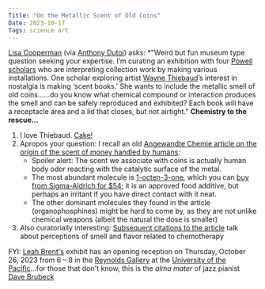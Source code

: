 ```yaml
---
Title: "On the Metallic Scent of Old Coins"
Date: 2023-10-17
Tags: science art
---
```


[Lisa Cooperman](https://www.lisacooperman.com) (via [Anthony Dutoi](https://scholar.google.com/citations?user=Dy8AlOoAAAAJ&hl=en&oi=ao)) asks: *"Weird but fun museum type question seeking your expertise. I’m curating an exhibition with four [Powell scholars](https://www.pacific.edu/academics/honors/powell-scholars) who are interpreting collection work by making various installations. One scholar exploring artist [Wayne Thiebaud](https://en.wikipedia.org/wiki/Wayne_Thiebaud)’s interest in nostalgia is making ‘scent books.’ She wants to include the metallic smell of old coins…...do you know what chemical compound or interaction produces the smell and can be safely reproduced and exhibited? Each book will have a receptacle area and a lid that closes, but not airtight." **Chemistry to the rescue...**

1. I love Thiebaud. [Cake!](https://www.nga.gov/collection/art-object-page.72040.html) 
2. Apropos your question:  I recall an old [Angewandte Chemie article on the origin of the scent of money handled by humans](
https://onlinelibrary.wiley.com/doi/10.1002/anie.200602100):
    - Spoiler alert: The scent we associate with coins is actually human body odor reacting with the catalytic surface of the metal. 
    - The most abundant molecule is [1-octen-3-one](https://pubchem.ncbi.nlm.nih.gov/compound/61346), which you can [buy from Sigma-Aldrich for $54](https://www.sigmaaldrich.com/US/en/product/aldrich/w351504); it is an approved food additive, but perhaps an irritant if you have direct contact with it neat.
    - The other dominant molecules they found in the article (organophosphines) might be hard to come by, as they are not unlike chemical weapons (albeit the natural the dose is smaller)
3. Also curatorially interesting: [Subsequent citations to the article](https://scholar.google.com/scholar?cites=1377909844769981842&as_sdt=5,32&sciodt=0,32&hl=en) talk about perceptions of smell and flavor related to chemotherapy 

FYI: [Leah Brent's](https://www.linkedin.com/in/leah-brent-861842213/) exhibit has an opening reception on Thursday, October 26, 2023 from 6 – 8 in the [Reynolds Gallery](https://maps.app.goo.gl/dXLH7hZzVw735t4v7) at the [University of the Pacific](https://en.wikipedia.org/wiki/University_of_the_Pacific_(United_States))...for those that don't know, this is the *alma mater* of jazz pianist [Dave Brubeck](https://en.wikipedia.org/wiki/Dave_Brubeck)